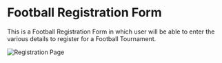 # Football Registration Form

This is a Football Registration Form in which user will be able to enter the various details to register for a Football Tournament.

![Registration Page]('https://github.com/HardikN19/football_form/blob/main/img/img1.PNG')

